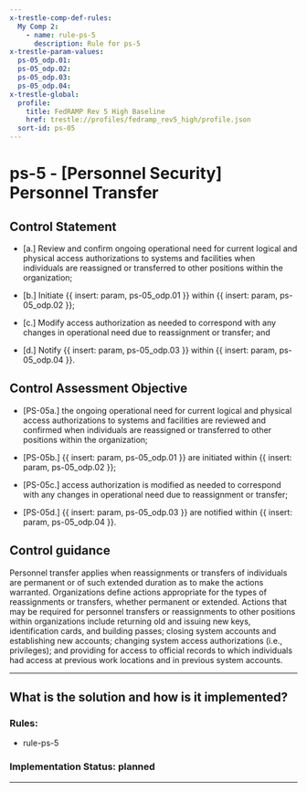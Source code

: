 ```yaml
---
x-trestle-comp-def-rules:
  My Comp 2:
    - name: rule-ps-5
      description: Rule for ps-5
x-trestle-param-values:
  ps-05_odp.01:
  ps-05_odp.02:
  ps-05_odp.03:
  ps-05_odp.04:
x-trestle-global:
  profile:
    title: FedRAMP Rev 5 High Baseline
    href: trestle://profiles/fedramp_rev5_high/profile.json
  sort-id: ps-05
---
```


# ps-5 - \[Personnel Security\] Personnel Transfer

## Control Statement

- \[a.\] Review and confirm ongoing operational need for current logical and physical access authorizations to systems and facilities when individuals are reassigned or transferred to other positions within the organization;

- \[b.\] Initiate {{ insert: param, ps-05_odp.01 }} within {{ insert: param, ps-05_odp.02 }};

- \[c.\] Modify access authorization as needed to correspond with any changes in operational need due to reassignment or transfer; and

- \[d.\] Notify {{ insert: param, ps-05_odp.03 }} within {{ insert: param, ps-05_odp.04 }}.

## Control Assessment Objective

- \[PS-05a.\] the ongoing operational need for current logical and physical access authorizations to systems and facilities are reviewed and confirmed when individuals are reassigned or transferred to other positions within the organization;

- \[PS-05b.\] {{ insert: param, ps-05_odp.01 }} are initiated within {{ insert: param, ps-05_odp.02 }};

- \[PS-05c.\] access authorization is modified as needed to correspond with any changes in operational need due to reassignment or transfer;

- \[PS-05d.\] {{ insert: param, ps-05_odp.03 }} are notified within {{ insert: param, ps-05_odp.04 }}.

## Control guidance

Personnel transfer applies when reassignments or transfers of individuals are permanent or of such extended duration as to make the actions warranted. Organizations define actions appropriate for the types of reassignments or transfers, whether permanent or extended. Actions that may be required for personnel transfers or reassignments to other positions within organizations include returning old and issuing new keys, identification cards, and building passes; closing system accounts and establishing new accounts; changing system access authorizations (i.e., privileges); and providing for access to official records to which individuals had access at previous work locations and in previous system accounts.

______________________________________________________________________

## What is the solution and how is it implemented?

<!-- For implementation status enter one of: implemented, partial, planned, alternative, not-applicable -->

<!-- Note that the list of rules under ### Rules: is read-only and changes will not be captured after assembly to JSON -->

<!-- Add control implementation description here for control: ps-5 -->

### Rules:

  - rule-ps-5

### Implementation Status: planned

______________________________________________________________________
